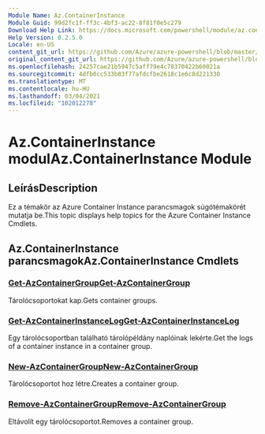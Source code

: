 ```yaml
---
Module Name: Az.ContainerInstance
Module Guid: 99d2fc1f-ff3c-4bf3-ac22-8f81f0e5c279
Download Help Link: https://docs.microsoft.com/powershell/module/az.containerinstance
Help Version: 0.2.5.0
Locale: en-US
content_git_url: https://github.com/Azure/azure-powershell/blob/master/src/ContainerInstance/ContainerInstance/help/Az.ContainerInstance.md
original_content_git_url: https://github.com/Azure/azure-powershell/blob/master/src/ContainerInstance/ContainerInstance/help/Az.ContainerInstance.md
ms.openlocfilehash: 24257cae21b5947c5aff79e4c78370422b60021a
ms.sourcegitcommit: 4dfb0cc533b83f77afdcfbe2618c1e6c8d221330
ms.translationtype: MT
ms.contentlocale: hu-HU
ms.lasthandoff: 03/04/2021
ms.locfileid: "102012278"
---
```

# <span data-ttu-id="ddbc9-101">Az.ContainerInstance modul</span><span class="sxs-lookup"><span data-stu-id="ddbc9-101">Az.ContainerInstance Module</span></span>
## <span data-ttu-id="ddbc9-102">Leírás</span><span class="sxs-lookup"><span data-stu-id="ddbc9-102">Description</span></span>
<span data-ttu-id="ddbc9-103">Ez a témakör az Azure Container Instance parancsmagok súgótémakörét mutatja be.</span><span class="sxs-lookup"><span data-stu-id="ddbc9-103">This topic displays help topics for the Azure Container Instance Cmdlets.</span></span>

## <span data-ttu-id="ddbc9-104">Az.ContainerInstance parancsmagok</span><span class="sxs-lookup"><span data-stu-id="ddbc9-104">Az.ContainerInstance Cmdlets</span></span>
### [<span data-ttu-id="ddbc9-105">Get-AzContainerGroup</span><span class="sxs-lookup"><span data-stu-id="ddbc9-105">Get-AzContainerGroup</span></span>](Get-AzContainerGroup.md)
<span data-ttu-id="ddbc9-106">Tárolócsoportokat kap.</span><span class="sxs-lookup"><span data-stu-id="ddbc9-106">Gets container groups.</span></span>

### [<span data-ttu-id="ddbc9-107">Get-AzContainerInstanceLog</span><span class="sxs-lookup"><span data-stu-id="ddbc9-107">Get-AzContainerInstanceLog</span></span>](Get-AzContainerInstanceLog.md)
<span data-ttu-id="ddbc9-108">Egy tárolócsoportban található tárolópéldány naplóinak lekérte.</span><span class="sxs-lookup"><span data-stu-id="ddbc9-108">Get the logs of a container instance in a container group.</span></span>

### [<span data-ttu-id="ddbc9-109">New-AzContainerGroup</span><span class="sxs-lookup"><span data-stu-id="ddbc9-109">New-AzContainerGroup</span></span>](New-AzContainerGroup.md)
<span data-ttu-id="ddbc9-110">Tárolócsoportot hoz létre.</span><span class="sxs-lookup"><span data-stu-id="ddbc9-110">Creates a container group.</span></span>

### [<span data-ttu-id="ddbc9-111">Remove-AzContainerGroup</span><span class="sxs-lookup"><span data-stu-id="ddbc9-111">Remove-AzContainerGroup</span></span>](Remove-AzContainerGroup.md)
<span data-ttu-id="ddbc9-112">Eltávolít egy tárolócsoportot.</span><span class="sxs-lookup"><span data-stu-id="ddbc9-112">Removes a container group.</span></span>

